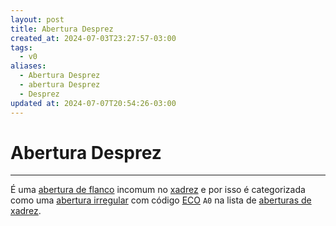 ```yaml
---
layout: post
title: Abertura Desprez
created_at: 2024-07-03T23:27:57-03:00
tags:
  - v0
aliases:
  - Abertura Desprez
  - abertura Desprez
  - Desprez
updated at: 2024-07-07T20:54:26-03:00
---
```

# Abertura Desprez
---

É uma [abertura de flanco](api/2024/07/2024-07-06-Aberturas_de_flanco.md) incomum no [xadrez](api/2024/07/2024-07-06-Xadrez.md) e por isso é categorizada como uma [abertura irregular](api/2024/07/2024-07-06-Aberturas_irregulares.md) com código [ECO](Encyclopaedia%20of%20Chess%20Openings.md) `A0` na lista de [aberturas de xadrez](api/2024/07/2024-07-06-Aberturas_de_xadrez.md).